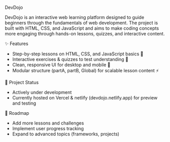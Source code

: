 DevDojo

DevDojo is an interactive web learning platform designed to guide beginners through the fundamentals of web development. The project is built with HTML, CSS, and JavaScript and aims to make coding concepts more engaging through hands-on lessons, quizzes, and interactive content.

✨ Features

- Step-by-step lessons on HTML, CSS, and JavaScript basics 📖
- Interactive exercises & quizzes to test understanding 🧩
- Clean, responsive UI for desktop and mobile 🎨
- Modular structure (partA, partB, Global) for scalable lesson content ⚡

🚧 Project Status

- Actively under development
- Currently hosted on Vercel & netlify (devdojo.netlify.app) for preview and testing

🎯 Roadmap

- Add more lessons and challenges
- Implement user progress tracking
- Expand to advanced topics (frameworks, projects)
